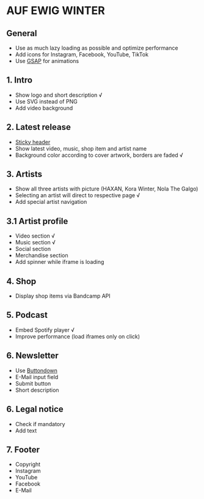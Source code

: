 # AUF EWIG WINTER

## General

- Use as much lazy loading as possible and optimize performance
- Add icons for Instagram, Facebook, YouTube, TikTok
- Use [GSAP](https://greensock.com/gsap/) for animations

## 1. Intro

- Show logo and short description √
- Use SVG instead of PNG
- Add video background

## 2. Latest release

- [Sticky header](https://www.w3schools.com/howto/howto_js_sticky_header.asp)
- Show latest video, music, shop item and artist name
- Background color according to cover artwork, borders are faded √

## 3. Artists

- Show all three artists with picture (HAXAN, Kora Winter, Nola The Galgo)
- Selecting an artist will direct to respective page √
- Add special artist navigation

## 3.1 Artist profile

- Video section √
- Music section √
- Social section
- Merchandise section
- Add spinner while iframe is loading

## 4. Shop

- Display shop items via Bandcamp API

## 5. Podcast

- Embed Spotify player √
- Improve performance (load iframes only on click)

## 6. Newsletter

- Use [Buttondown](https://buttondown.email/)
- E-Mail input field
- Submit button
- Short description

## 6. Legal notice

- Check if mandatory
- Add text

## 7. Footer

- Copyright
- Instagram
- YouTube
- Facebook
- E-Mail
